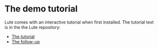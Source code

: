 # The demo tutorial

Lute comes with an interactive tutorial when first installed.  The tutorial text is in the the Lute repository:

* [The tutorial](https://github.com/luteorg/lute-v3/blob/master/lute/db/demo/stories/tutorial.txt)
* [The follow-up](https://github.com/luteorg/lute-v3/blob/master/lute/db/demo/stories/tutorial_follow_up.txt)
